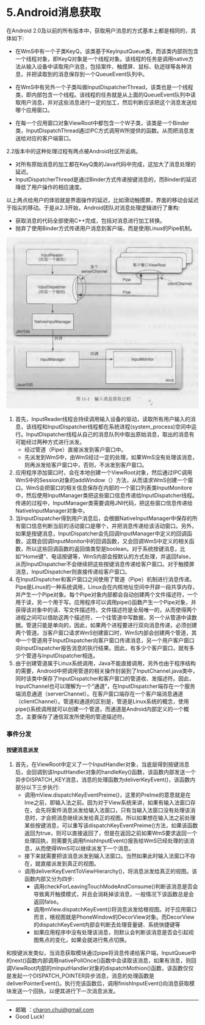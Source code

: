# 5.Android消息获取

在Android 2.0及以前的所有版本中，获取用户消息的方式基本上都是相同的，具体如下:  

- 在WmS中有一个子类KeyQ，该类基于KeyInputQueue类，而该类内部则包含一个线程对象，即KeyQ对象是一个线程对象。该线程的任务是调用native方法从输入设备中读取用户消息，包括案件、触摸屏、鼠标、轨迹球等各种消息，并把读取到的消息保存到一个QueueEvent队列中。

- 在WmS中有另外一个子类叫做InputDispatcherThread，该类也是一个线程类，即内部包含一个线程。该线程的任务就是从上面的QueueEvent队列中读取用户消息，并对这些消息进行一定的加工，然后判断应该把这个消息发送给哪个应用窗口。
- 在每一个应用窗口对象ViewRoot中都包含一个W子类，该类是一个Binder类，InputDispatchThread通过IPC方式调用W所提供的函数。从而把消息发送给对应的客户端窗口。

2.2版本中的这种处理过程有两点被Android社区所诟病。

- 对所有原始消息的加工都在KeyQ类的Java代码中完成，这加大了消息处理的延迟。
- InputDispatcherThread是通过Binder方式传递按键消息的，而Binder的延迟降低了用户操作的相应速度。

以上两点给用户的体验就是界面操作的延迟，比如滑动触摸屏，界面的移动会延迟于指尖的移动。于是从2.3开始，Android团队对消息处理逻辑进行了重构: 

- 获取消息的代码全部使用C++完成，包括对消息进行加工转换。
- 抛弃了使用Binder方式传递用户消息到客户端，而是使用Linux的Pipe机制。



![](https://raw.githubusercontent.com/CharonChui/Pictures/master/input_message_process.png)

1. 首先，InputReader线程会持续调用输入设备的驱动，读取所有用户输入的消息，该线程和InputDispatcher线程都在系统进程(system_process)空间中运行。InputDispatcher线程从自己的消息队列中取出原始消息，取出的消息有可能经过两种方式进行派发。
    - 经过管道（Pipe）直接派发到客户窗口中。
    - 先派发到WmS中，由WmS经过一定的处理，如果WmS没有处理该消息，则再派发给客户窗口中，否则，不派发到客户窗口。
2. 应用程序添加窗口时，会在本地创建一个ViewRoot对象，然后通过IPC调用WmS中的Session对象的addWindow（）方法，从而请求WmS创建一个窗口。WmS会把窗口的相关信息保存在内部的一个窗口列表类InputMonitore中，然后使用InputManager类把这些窗口信息传递给InputDispatcher线程。传递的过程中，InputManager类需要调用JNI代码，把这些窗口信息传递给NativeInputManager对象中。
3. 当InputDispatcher得到用户消息后，会根据NativeInputManager中保存的所有窗口信息判断当前的活动窗口是哪个，并把消息传递给该活动窗口。另外，如果是按键消息，InputDispatcher会先回调InputManager中定义的回调函数，这既会回调InputMonitor中的回调函数，又会回调WmS中定义的相关函数，所以这些回调函数的返回值类型是boolean。对于系统按键消息，比如“Home键”、电话按键等，WmS内部会按默认的方式处理，并返回false，从而InputDispatcher不会继续把这些按键消息传递给客户窗口。对于触摸屏消息，InputDispatcher则直接传递给客户窗口。
4. 在InputDispatcher和客户窗口之间使用了管道（Pipe）机制进行消息传递。Pipe是Linux的一种系统调用，Linux会在内核地址空间中开辟一段共享内存，并产生一个Pipe对象。每个Pipe对象内部都会自动创建两个文件描述符，一个用于读，另一个用于写。应用程序可以调用pipe()函数产生一个Pipe对象，并获得该对象中的读、写文件描述符。文件描述符是全局唯一的，从而使得两个进程之间可以借助这两个描述符，一个往管道中写数据，另一个从管道中读数据。管道只能是单向的，因此，如果两个进程要进行双向消息传递，必须创建两个管道。当客户窗口请求WmS创建窗口时，WmS内部会创建两个管道，其中一个管道用于InputDispatcher向客户窗口传递消息，另一个用户客户窗口向InputDispatcher报告消息的执行结果。因此，有多少个客户窗口，就有多少个管道与InputDispatcher相连。
5. 由于创建管道属于Linux系统调用，Java不能直接调用，另外也由于程序结构的需要，Android中把调用管道的相关操作封装到了InputChannel.java类中，同时该类中保存了InputDispatcher和客户窗口的管道收、发描述符。因此，InputChannel也可以理解为一个“通道”，在InputDispatcher端存在一个服务端消息通道（serverChannel）。在客户窗口端存在一个客户端消息通道（clientChannel）。管道和通道的区别是，管道是Linux系统的概念，使用pipe()系统调用就可以创建一个管道，而通道是Android内部定义的一个概念，主要保存了通信双发所使用的管道描述符。



### 事件分发



#### 按键消息派发

1. 首先，在ViewRoot中定义了一个InputHandler对象，当底层得到按键消息后，会回调到该InputHandler对象的handleKey()函数，该函数内部发送一个异步DISPATCH_KEY消息，消息的处理函数为deliverKeyEvent()，该函数内部分以下三步执行:  
    - 调用mView.dispatchKeyEventPreime()，这里的PreIme的意思就是在Ime之前，即输入法之前。因为对于View系统来讲，如果有输入法窗口存在，会先将案件消息派发给输入法窗口，只有当输入法窗口没有处理该消息时，才会把消息继续派发给真正的视图。所以如果想在输入法之前处理某些按键消息，可以重写该dispatchKeyEventPreime()方法，如果该函数返回为true，则可以直接返回了，但是在返回之前如果WmS要求返回一个处理回执，则需要先调用finishInputEvent()报告给WmS已经处理的该消息，从而使得WmS可以继续派发下一个消息。
    - 接下来就需要把该消息派发到输入法窗口。当然如果此时输入法窗口不存在，就直接派发到真正的视图。
    - 调用deliverKeyEventToViewHierarchy()，将消息派发给真正的视图。该函数内部又分为四步:  
        - 调用checkForLeavingTouchModeAndConsume()判断该消息是否会导致离开触摸模式，并且会消耗掉该消息，一般情况下该函数总是会返回false。
        - 调用mView.dispatchKeyEvent()将消息派发给根视图。对于应用窗口而言，根视图就是PhoneWindow的DecorView对象。而DecorView的dispatchKeyEvent内部会判断去处理音量键、系统快捷键等
        - 如果应用程序中没有处理该消息，则默认会判断该消息是否会引起视图焦点的变化，如果会就进行焦点切换。





和按键派发类似，当消息获取模块通过pipe将消息传递给客户端，InputQueue中的next()函数内部调用nativePollOnce()函数中会读取该消息，如果有消息，则回调ViewRoot内部的mInputHandler对象的dispatchMothion()函数，该函数仅仅是发起一个DISPATCH_POINTER异步消息，消息的处理函数是deliverPointerEvent()。执行完该函数后，调用finishInputEvent()向消息获取模块发送一个回执，以便其进行下一次消息派发。




---

- 邮箱 ：charon.chui@gmail.com  
- Good Luck! 